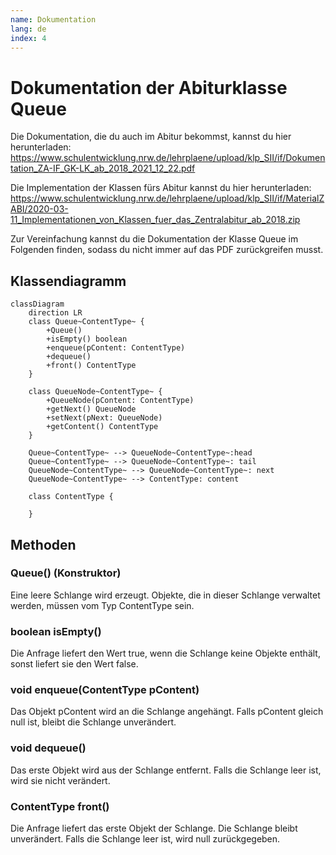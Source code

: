 ```yaml
---
name: Dokumentation
lang: de
index: 4
---
```


# Dokumentation der Abiturklasse Queue

Die Dokumentation, die du auch im Abitur bekommst, kannst du hier herunterladen: https://www.schulentwicklung.nrw.de/lehrplaene/upload/klp_SII/if/Dokumentation_ZA-IF_GK-LK_ab_2018_2021_12_22.pdf

Die Implementation der Klassen fürs Abitur kannst du hier herunterladen: https://www.schulentwicklung.nrw.de/lehrplaene/upload/klp_SII/if/MaterialZABI/2020-03-11_Implementationen_von_Klassen_fuer_das_Zentralabitur_ab_2018.zip

Zur Vereinfachung kannst du die Dokumentation der Klasse Queue im Folgenden finden, sodass du nicht immer auf das PDF zurückgreifen musst.

## Klassendiagramm

```mermaid
classDiagram
    direction LR
    class Queue~ContentType~ {
        +Queue()
        +isEmpty() boolean
        +enqueue(pContent: ContentType)
        +dequeue()
        +front() ContentType
    }

    class QueueNode~ContentType~ {
        +QueueNode(pContent: ContentType)
        +getNext() QueueNode
        +setNext(pNext: QueueNode)
        +getContent() ContentType
    }

    Queue~ContentType~ --> QueueNode~ContentType~:head 
    Queue~ContentType~ --> QueueNode~ContentType~: tail
    QueueNode~ContentType~ --> QueueNode~ContentType~: next
    QueueNode~ContentType~ --> ContentType: content

    class ContentType {

    }

```

## Methoden

### Queue() (Konstruktor)
Eine leere Schlange wird erzeugt. Objekte, die in dieser Schlange verwaltet werden, müssen vom Typ ContentType sein.

### boolean isEmpty()
Die Anfrage liefert den Wert true, wenn die Schlange keine Objekte enthält, sonst liefert sie den Wert false.

### void enqueue(ContentType pContent)
Das Objekt pContent wird an die Schlange angehängt. Falls pContent gleich null ist, bleibt die Schlange unverändert.

### void dequeue()
Das erste Objekt wird aus der Schlange entfernt. Falls die Schlange leer ist, wird sie nicht verändert.

### ContentType front()
Die Anfrage liefert das erste Objekt der Schlange. Die Schlange bleibt unverändert. Falls die Schlange leer ist, wird null zurückgegeben.